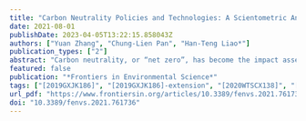 ```yaml
---
title: "Carbon Neutrality Policies and Technologies: A Scientometric Analysis of Social Science Disciplines"
date: 2021-08-01
publishDate: 2023-04-05T13:22:15.858043Z
authors: ["Yuan Zhang", "Chung-Lien Pan", "Han-Teng Liao*"]
publication_types: ["2"]
abstract: "Carbon neutrality, or “net zero”, has become the impact assessment project of human impact on Earth, increasingly structured to examine the implications, for the environment and people, of proposed actions and consequences of inaction. International and local collaboration efforts have been made with the aim of achieving carbon neutrality or “net-zero” emissions; thus, policies and technological innovations have been developed. Such impact-oriented risk assessment and control efforts amount to carbon-neutral pathways. Although such pathways may diverge in terms of energy, resources, and cost, it is critical to summarize essential and promising preparatory work on related policies and technologies to inform both policy-makers and social scientists to take actions. Through a scientometric analysis and systematic review of the latest social science literature, the study identified the size, scope and exemplar work for each social science discipline on carbon neutrality, based on 907 articles collected in early 2021 from the Web of Science database. This study reveals a set of disciplines focusing on certain common and distinct aspects of carbon neutrality. By outlining the possibilities and application areas for future research and policy development for socio-technical transition towards a net-zero or post-carbon future, this study has contributed to the understanding of the global efforts to achieve a clearer and viable carbon-neutral pathway. In conclusion, as many aspects of the planet and humans have become datafied, digitized, and networked, carbon neutrality, as the ecological indicator that guide human production and consumption patterns, must take on a central role in guiding our conscious green digital transformation of many political, economic, social and psychological aspects of our societies according to the existing and emerging social science knowledge."
featured: false
publication: "*Frontiers in Environmental Science*"
tags: ["[2019GXJK186]", "[2019GXJK186]-extension", "[2020WTSCX138]", "[NFU 02-40250]"]
url_pdf: "https://www.frontiersin.org/articles/10.3389/fenvs.2021.761736/pdf"
doi: "10.3389/fenvs.2021.761736"
---
```


